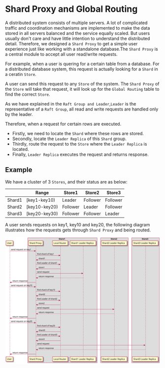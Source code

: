# **Shard Proxy and Global Routing**

A distributed system consists of multiple servers. A lot of complicated traffic and coordination mechanisms are implemented to make the data stored in all servers balanced and the service equally scaled. But users usually don't care and have little intention to understand the distributed detail. Therefore, we designed a `Shard Proxy` to get a simple user experience just like working with a standalone database.The `Shard Proxy` is a central module to accept all user read/write requests. 

For example, when a user is quering for a certain table from a database. For a distributed database system, this request is actually looking for a `Shard` in a ceratin `Store`. 

A user can send this request to any `Store` of the system. The `Shard Proxy` of the `Store` will take that request, it will look up for the `Global Routing` table to find the correct `Store`. 

As we have explained in the `Raft Group and Leader`,`Leader` is the representative of a `Raft Group`, all read and write requests are handled only by the leader. 

Therefore, when a request for certain rows are executed. 

* Firstly, we need to locate the `Shard` where these rows are stored. 
* Secondly, locate the `Leader Replica` of this `Shard` group. 
* Thirdly, route the request to the `Store` where the `Leader Replica` is located. 
* Finally, `Leader Replica` executes the request and returns response. 

## **Example**

We have a cluster of 3 `Stores`, and their status are as below: 

||Range|Store1|Store2|Store3|
|-|-|-|-|-|
|Shard1|[key1-key10)|Leader|Follower|Follower|
|Shard2|[key10-key20)|Follower|Leader|Follower|
|Shard3|[key20-key30)|Follower|Follower|Leader|

A user sends requests on key1, key10 and key20, the following diagram illustrates how the requests gets through `Shard Proxy` and being routed. 

![User Request Routing Diagram](https://github.com/matrixorigin/artwork/blob/main/docs/overview/matrixcube-requests.svg?raw=true)
